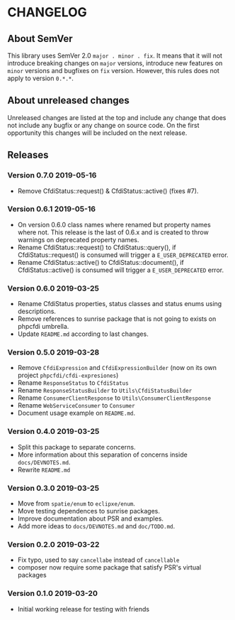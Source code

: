 # CHANGELOG

## About SemVer

This library uses SemVer 2.0 `major . minor . fix`. It means that it will not introduce breaking changes
on `major` versions, introduce new features on `minor` versions and bugfixes on `fix` version. However, this rules
does not apply to version `0.*.*`.

## About unreleased changes

Unreleased changes are listed at the top and include any change that does not include any bugfix or any change
on source code. On the first opportunity this changes will be included on the next release.

## Releases

### Version 0.7.0 2019-05-16

- Remove CfdiStatus::request() & CfdiStatus::active() (fixes #7).

### Version 0.6.1 2019-05-16

- On version 0.6.0 class names where renamed but property names where not.
  This release is the last of 0.6.x and is created to throw warnings on deprecated property names.
- Rename CfdiStatus::request() to CfdiStatus::query(),
  if CfdiStatus::request() is consumed will trigger a `E_USER_DEPRECATED` error.
- Rename CfdiStatus::active() to CfdiStatus::document(),
  if CfdiStatus::active() is consumed will trigger a `E_USER_DEPRECATED` error.
  
### Version 0.6.0 2019-03-25

- Rename CfdiStatus properties, status classes and status enums using descriptions.
- Remove references to sunrise package that is not going to exists on phpcfdi umbrella.
- Update `README.md` according to last changes.

### Version 0.5.0 2019-03-28

- Remove `CfdiExpression` and `CfdiExpressionBuilder` (now on its own project `phpcfdi/cfdi-expresiones`)
- Rename `ResponseStatus` to `CfdiStatus`
- Rename `ResponseStatusBuilder` to `Utils\CfdiStatusBuilder`
- Rename `ConsumerClientResponse` to `Utils\ConsumerClientResponse`
- Rename `WebServiceConsumer` to `Consumer`
- Document usage example on `README.md`.

### Version 0.4.0 2019-03-25

- Split this package to separate concerns.
- More information about this separation of concerns inside `docs/DEVNOTES.md`.
- Rewrite `README.md`

### Version 0.3.0 2019-03-25

- Move from `spatie/enum` to `eclipxe/enum`.
- Move testing dependences to sunrise packages.
- Improve documentation about PSR and examples.
- Add more ideas to `docs/DEVNOTES.md` and `doc/TODO.md`.

### Version 0.2.0 2019-03-22

- Fix typo, used to say `cancellabe` instead of `cancellable`
- composer now require some package that satisfy PSR's virtual packages

### Version 0.1.0 2019-03-20

- Initial working release for testing with friends
